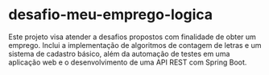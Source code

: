 # desafio-meu-emprego-logica
Este projeto visa atender a desafios propostos com finalidade de obter um emprego. Inclui a implementação de algoritmos de contagem de letras e um sistema de cadastro básico, além da automação de testes em uma aplicação web e o desenvolvimento de uma API REST com Spring Boot.
